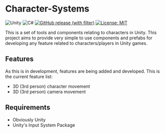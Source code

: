 # Character-Systems

![Unity](https://img.shields.io/badge/unity_2022.1-%23000000.svg?style=for-the-badge&logo=unity&logoColor=white)
![C#](https://img.shields.io/badge/c%23-%23239120.svg?style=for-the-badge&logo=c-sharp&logoColor=white)
[![GitHub release (with filter)](https://img.shields.io/github/v/release/loganator956/Character-Systems?style=for-the-badge)](https://github.com/loganator956/Character-Systems/releases/latest)
[![License: MIT](https://img.shields.io/badge/License-MIT-yellow.svg?style=for-the-badge)](https://opensource.org/licenses/MIT)

This is a set of tools and components relating to characters in Unity. This project aims to provide very simple to use components and prefabs for developing any feature related to characters/players in Unity games.

## Features

As this is in development, features are being added and developed. This is the current feature list:

- 3D (3rd person) character movement
- 3D (3rd person) camera movement

## Requirements

- Obviously Unity
- Unity's Input System Package
